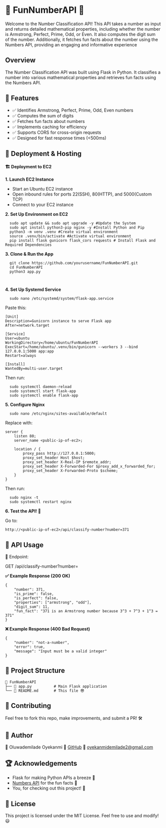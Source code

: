 # 🎲 FunNumberAPI 🎲

Welcome to the Number Classification API! This API takes a number as input and returns detailed mathematical properties, including whether the number is Armstrong, Perfect, Prime, Odd, or Even. It also computes the digit sum of the number. Additionally, it fetches fun facts about the number using the Numbers API, providing an engaging and informative experience

## Overview
The Number Classification API was built using Flask in Python. It classifies a number into various mathematical properties and retrieves fun facts using the Numbers API.

## 🌟 Features
- ✅ Identifies Armstrong, Perfect, Prime, Odd, Even numbers
- ✅ Computes the sum of digits
- ✅ Fetches fun facts about numbers
- ✅ Implements caching for efficiency
- ✅ Supports CORS for cross-origin requests
- ✅ Designed for fast response times (<500ms)

## 🚀 Deployment & Hosting
#### 🏗 Deployment to EC2
**1. Launch EC2 Instance**
- Start an Ubuntu EC2 instance
- Open inbound rules for ports 22(SSH), 80(HTTP), and 5000(Custom TCP)
- Connect to your EC2 instance

**2. Set Up Environment on EC2**
```
  sudo apt update && sudo apt upgrade -y #Update the System
  sudo apt install python3-pip nginx -y #Install Python and Pip
  python3 -m venv .venv #Create virtual environment
  source .venv/bin/activate #Activate virtual environment
  pip install flask gunicorn flask_cors requests # Install Flask and Required Dependencies
```
**3. Clone & Run the App**
```
  git clone https://github.com/yourusername/FunNumberAPI.git
  cd FunNumberAPI
  python3 app.py

 
```
**4. Set Up Systemd Service**
```
  sudo nano /etc/systemd/system/flask-app.service
```
Paste this:
```
[Unit]
Description=Gunicorn instance to serve Flask app
After=network.target

[Service]
User=ubuntu
WorkingDirectory=/home/ubuntu/FunNumberAPI
ExecStart=/home/ubuntu/.venv/bin/gunicorn --workers 3 --bind 127.0.0.1:5000 app:app
Restart=always

[Install]
WantedBy=multi-user.target
```

Then run:
```
  sudo systemctl daemon-reload
  sudo systemctl start flask-app
  sudo systemctl enable flask-app
```
**5. Configure Nginx**
```
  sudo nano /etc/nginx/sites-available/default
```
Replace with:
```
server {
    listen 80;
    server_name <public-ip-of-ec2>;

    location / {
        proxy_pass http://127.0.0.1:5000;
        proxy_set_header Host $host;
        proxy_set_header X-Real-IP $remote_addr;
        proxy_set_header X-Forwarded-For $proxy_add_x_forwarded_for;
        proxy_set_header X-Forwarded-Proto $scheme;
    }
}
```
Then run:
```
  sudo nginx -t
  sudo systemctl restart nginx
```
**6. Test the API! 🎉**

Go to:
```
http://<public-ip-of-ec2>/api/classify-number?number=371
```

## 📡 API Usage

🔹 Endpoint:

GET /api/classify-number?number=<number>

**✅ Example Response (200 OK)**
```
{
    "number": 371,
    "is_prime": false,
    "is_perfect": false,
    "properties": ["armstrong", "odd"],
    "digit_sum": 11,
    "fun_fact": "371 is an Armstrong number because 3^3 + 7^3 + 1^3 = 371"
}
``` 
**❌ Example Response (400 Bad Request)**
```
{
    "number": "not-a-number",
    "error": true,
    "message": "Input must be a valid integer"
}
```

## 📜 Project Structure
```
📂 FunNumberAPI
├── 📄 app.py          # Main Flask application
└── 📄 README.md       # This file 😎
```

## 🤝 Contributing
Feel free to fork this repo, make improvements, and submit a PR! 🛠️

## 👑 Author
👤 Oluwademilade Oyekanmi
🔗 [GitHub](https://github.com/MsOluwademilade)
📧 oyekanmidemilade2@gmail.com

## 🏆 Acknowledgements
- Flask for making Python APIs a breeze 🍃
- [Numbers API]( http://numbersapi.com) for the fun facts 🔢
- You, for checking out this project! 🎉

## 📜 License
This project is licensed under the MIT License. Feel free to use and modify! 😃
